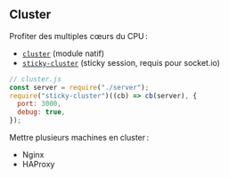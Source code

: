 ## Cluster

Profiter des multiples cœurs du CPU :

- [`cluster`](https://nodejs.org/docs/latest/api/cluster.html) (module natif)
- [`sticky-cluster`](https://www.npmjs.com/package/sticky-cluster) (sticky session, requis pour socket.io)

```js
// cluster.js
const server = require("./server");
require("sticky-cluster")((cb) => cb(server), {
  port: 3000,
  debug: true,
});
```

Mettre plusieurs machines en cluster :

- Nginx
- HAProxy
